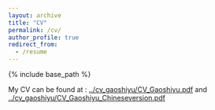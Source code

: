 ```yaml
---
layout: archive
title: "CV"
permalink: /cv/
author_profile: true
redirect_from:
  - /resume
---
```


{% include base_path %}

My CV can be found at : [../cv_gaoshiyu/CV_Gaoshiyu.pdf](Gaoshiyu_CV_English) and [../cv_gaoshiyu/CV_Gaoshiyu_Chineseversion.pdf](CV_Gaoshiyu_Chinese.pdf)

